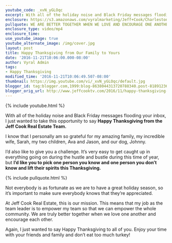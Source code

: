 ```yaml
---
youtube_code: _xvN_yGLOqc
excerpt: With all of the holiday noise and Black Friday messages flooding your inbox, I just wanted to take this opportunity to say Happy Thanksgiving from the Jeff Cook Real Estate Team.
enclosure: https://s3.amazonaws.com/vyralmarketing/Jeff+Cook/Charleston+Real+Estate+Agent-+Happy+Thanksgiving+from+us+to+you.mp4
pullquote: WE ARE BETTER TOGETHER WHEN WE LOVE AND ENCOURAGE ONE ANOTHER.
enclosure_type: video/mp4
enclosure_time:
use_youtube_image: true
youtube_alternate_image: /img/cover.jpg
layout: post
title: Happy Thanksgiving from Our Family to Yours
date: '2016-11-21T10:06:00.000-08:00'
author: Vyral Admin
tags:
- Happy Thanksgiving
modified_time: '2016-11-21T10:06:49.507-08:00'
thumbnail: https://img.youtube.com/vi/_xvN_yGLOqc/default.jpg
blogger_id: tag:blogger.com,1999:blog-8638044313720788340.post-8189123654334948121
blogger_orig_url: http://www.jeffcooktv.com/2016/11/happy-thanksgiving-from-our-family-to.html
---
```

{% include youtube.html %}

With all of the holiday noise and Black Friday messages flooding your inbox, I just wanted to take this opportunity to say **Happy Thanksgiving from the Jeff Cook Real Estate Team.**

I know that I personally am so grateful for my amazing family, my incredible wife, Sarah, my two children, Ava and Jason, and our dog, Johnny.

I’d also like to give you a challenge. It’s very easy to get caught up in everything going on during the hustle and bustle during this time of year, but **I’d like you to pick one person you know and one person you don’t know and lift their spirits this Thanksgiving.**

{% include pullquote.html %}

Not everybody is as fortunate as we are to have a great holiday season, so it’s important to make sure everybody knows that they’re appreciated.

At Jeff Cook Real Estate, this is our mission. This means that my job as the team leader is to empower my team so that we can empower the whole community. We are truly better together when we love one another and encourage each other.

Again, I just wanted to say Happy Thanksgiving to all of you. Enjoy your time with your friends and family and don’t eat too much turkey!  
